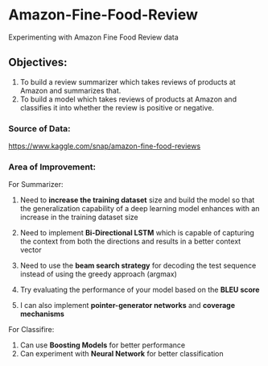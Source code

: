# Amazon-Fine-Food-Review
Experimenting with Amazon Fine Food Review data

## Objectives:
1. To build a review summarizer which takes reviews of products at Amazon and summarizes that.
2. To build a model which takes reviews of products at Amazon and classifies it into whether the review is positive or negative.

### Source of Data:
https://www.kaggle.com/snap/amazon-fine-food-reviews

### Area of Improvement:

For Summarizer:
1. Need to **increase the training dataset** size and build the model so that the generalization capability of a deep learning model enhances with an increase in the training dataset size

2. Need to implement **Bi-Directional LSTM** which is capable of capturing the context from both the directions and results in a better context vector

3. Need to use the **beam search strategy** for decoding the test sequence instead of using the greedy approach (argmax)

4. Try evaluating the performance of your model based on the **BLEU score**

5. I can also implement **pointer-generator networks** and **coverage mechanisms**

For Classifire:
1. Can use **Boosting Models** for better performance
2. Can experiment with **Neural Network** for better classification
